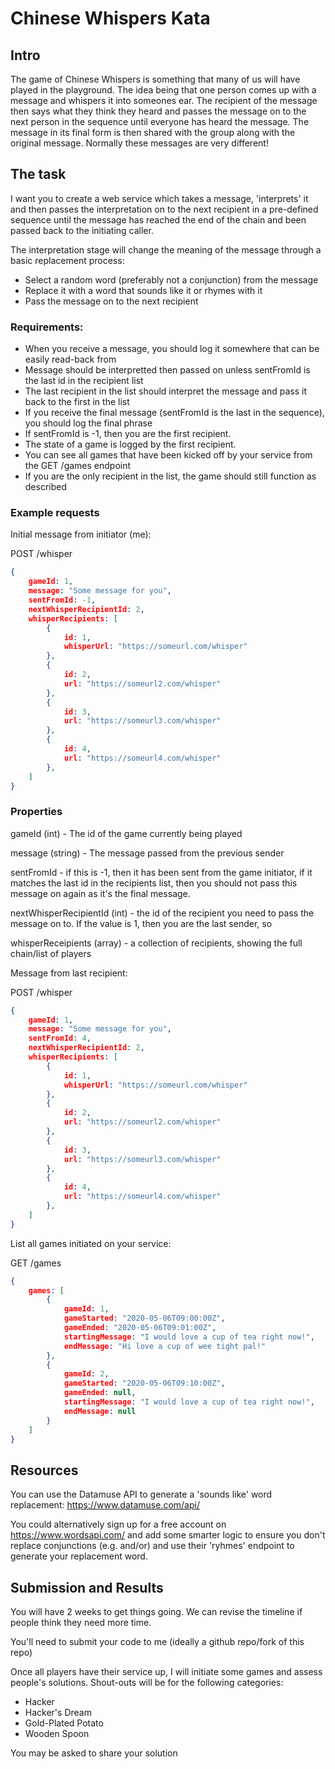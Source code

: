 # Chinese Whispers Kata

## Intro
The game of Chinese Whispers is something that many of us will have played in the playground.  The idea being that one person comes up with a message and whispers it into someones ear.  The recipient of the message then says what they think they heard and passes the message on to the next person in the sequence until everyone has heard the message.  The message in its final form is then shared with the group along with the original message.  Normally these messages are very different!

## The task

I want you to create a web service which takes a message, 'interprets' it and then passes the interpretation on to the next recipient in a pre-defined sequence until the message has reached the end of the chain and been passed back to the initiating caller.

The interpretation stage will change the meaning of the message through a basic replacement process:
- Select a random word (preferably not a conjunction) from the message
- Replace it with a word that sounds like it or rhymes with it
- Pass the message on to the next recipient

### Requirements:
- When you receive a message, you should log it somewhere that can be easily read-back from
- Message should be interpretted then passed on unless sentFromId is the last id in the recipient list
- The last recipient in the list should interpret the message and pass it back to the first in the list
- If you receive the final message (sentFromId is the last in the sequence), you should log the final phrase
- If sentFromId is -1, then you are the first recipient.
- The state of a game is logged by the first recipient.
- You can see all games that have been kicked off by your service from the GET /games endpoint
- If you are the only recipient in the list, the game should still function as described

### Example requests

Initial message from initiator (me):

POST /whisper
```json
{
    gameId: 1,
    message: "Some message for you",
    sentFromId: -1,
    nextWhisperRecipientId: 2,
    whisperRecipients: [
        {
            id: 1,
            whisperUrl: "https://someurl.com/whisper"
        },
        {
            id: 2,
            url: "https://someurl2.com/whisper"
        },
        {
            id: 3,
            url: "https://someurl3.com/whisper"
        },
        {
            id: 4,
            url: "https://someurl4.com/whisper"
        },
    ]
}
```
### Properties
gameId (int) - The id of the game currently being played

message (string) - The message passed from the previous sender

sentFromId - if this is -1, then it has been sent from the game initiator, if it matches the last id in the recipients list, then you should not pass this message on again as it's the final message.

nextWhisperRecipientId (int) - the id of the recipient you need to pass the message on to.  If the value is 1, then you are the last sender, so 

whisperReceipients (array) - a collection of recipients, showing the full chain/list of players

Message from last recipient:

POST /whisper
```json
{
    gameId: 1,
    message: "Some message for you",
    sentFromId: 4,
    nextWhisperRecipientId: 2,
    whisperRecipients: [
        {
            id: 1,
            whisperUrl: "https://someurl.com/whisper"
        },
        {
            id: 2,
            url: "https://someurl2.com/whisper"
        },
        {
            id: 3,
            url: "https://someurl3.com/whisper"
        },
        {
            id: 4,
            url: "https://someurl4.com/whisper"
        },
    ]
}
```

List all games initiated on your service:

GET /games
```json
{
    games: [
        {
            gameId: 1,
            gameStarted: "2020-05-06T09:00:00Z",
            gameEnded: "2020-05-06T09:01:00Z",
            startingMessage: "I would love a cup of tea right now!",
            endMessage: "Hi love a cup of wee tight pal!"
        },
        {
            gameId: 2,
            gameStarted: "2020-05-06T09:10:00Z",
            gameEnded: null,
            startingMessage: "I would love a cup of tea right now!",
            endMessage: null
        }
    ]
}
```


## Resources

You can use the Datamuse API to generate a 'sounds like' word replacement: https://www.datamuse.com/api/

You could alternatively sign up for a free account on https://www.wordsapi.com/ and add some smarter logic to ensure you don't replace conjunctions (e.g. and/or) and use their 'ryhmes' endpoint to generate your replacement word.

## Submission and Results

You will have 2 weeks to get things going.  We can revise the timeline if people think they need more time.

You'll need to submit your code to me (ideally a github repo/fork of this repo)

Once all players have their service up, I will initiate some games and assess people's solutions.  Shout-outs will be for the following categories:

- Hacker
- Hacker's Dream
- Gold-Plated Potato
- Wooden Spoon

You may be asked to share your solution